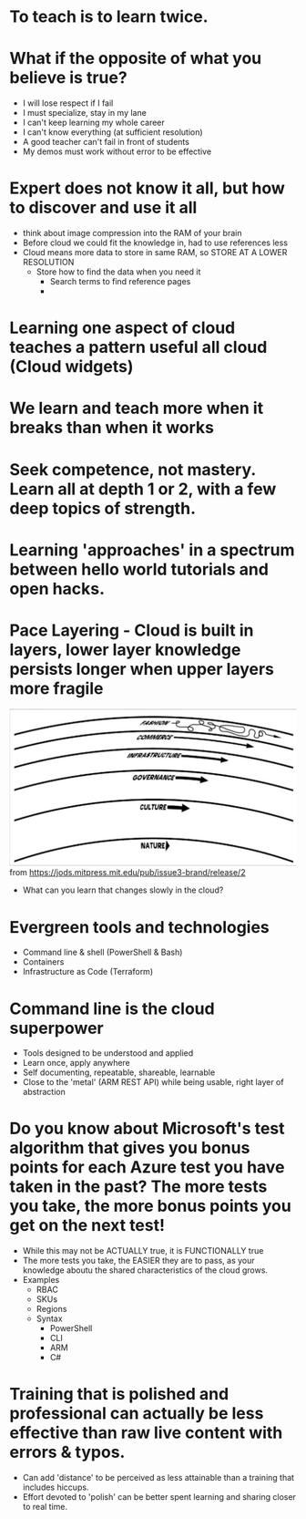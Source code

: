 # To teach is to learn twice.

# What if the opposite of what you believe is true?

- I will lose respect if I fail
- I must specialize, stay in my lane
- I can't keep learning my whole career
- I can't know everything (at sufficient resolution)
- A good teacher can't fail in front of students
- My demos must work without error to be effective


# Expert does not know it all, but how to discover and use it all
- think about image compression into the RAM of your brain
- Before cloud we could fit the knowledge in, had to use references less
- Cloud means more data to store in same RAM, so STORE AT A LOWER RESOLUTION
  - Store how to find the data when you need it
    - Search terms to find reference pages
    - 
  
# Learning one aspect of cloud teaches a pattern useful all cloud (Cloud widgets)

# We learn and teach more when it breaks than when it works

# Seek competence, not mastery. Learn all at depth 1 or 2, with a few deep topics of strength.

# Learning 'approaches' in a spectrum between hello world tutorials and open hacks.

# Pace Layering - Cloud is built in layers, lower layer knowledge persists longer when upper layers more fragile
![Layers fast and slow](2021-12-15-06-27-04.png)
from https://jods.mitpress.mit.edu/pub/issue3-brand/release/2
 - What can you learn that changes slowly in the cloud?

# Evergreen tools and technologies
 - Command line & shell (PowerShell & Bash)
 - Containers
 - Infrastructure as Code (Terraform)

# Command line is the cloud superpower
- Tools designed to be understood and applied
- Learn once, apply anywhere
- Self documenting, repeatable, shareable, learnable
- Close to the 'metal' (ARM REST API) while being usable, right layer of abstraction

# Do you know about Microsoft's test algorithm that gives you bonus points for each Azure test you have taken in the past? The more tests you take, the more bonus points you get on the next test!
- While this may not be ACTUALLY true, it is FUNCTIONALLY true
- The more tests you take, the EASIER they are to pass, as your knowledge aboutu the shared characteristics of the cloud grows.
- Examples
  - RBAC
  - SKUs
  - Regions
  - Syntax
    - PowerShell
    - CLI
    - ARM
    - C#

# Training that is polished and professional can actually be less effective than raw live content with errors & typos.

- Can add 'distance' to be perceived as less attainable than a training that includes hiccups.
- Effort devoted to 'polish' can be better spent learning and sharing closer to real time.